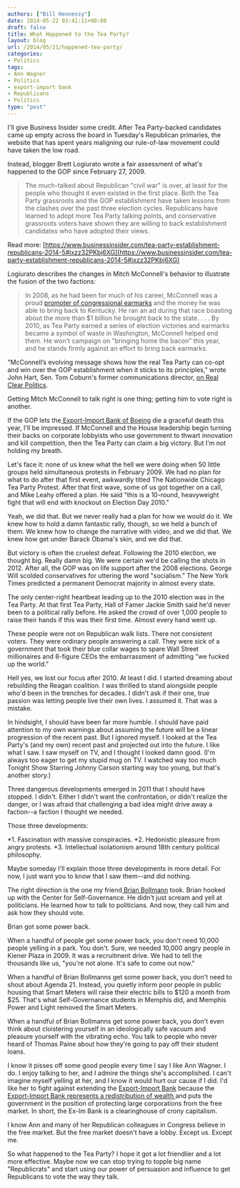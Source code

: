 ```yaml
---
authors: ["Bill Hennessy"]
date: 2014-05-22 03:41:11+00:00
draft: false
title: What Happened to the Tea Party?
layout: blog
url: /2014/05/21/happened-tea-party/
categories:
- Politics
tags:
- Ann Wagner
- Politics
- export-import bank
- Republicans
- Politics
type: "post"
---
```


I'll give Business Insider some credit. After Tea Party-backed candidates came up empty across the board in Tuesday's Republican primaries, the website that has spent years maligning our rule-of-law movement could have taken the low road.

Instead, blogger Brett Logiurato wrote a fair assessment of what's happened to the GOP since February 27, 2009.



> The much-talked about Republican "civil war" is over, at least for the people who thought it even existed in the first place. Both the Tea Party grassroots and the GOP establishment have taken lessons from the clashes over the past three election cycles. Republicans have learned to adopt more Tea Party talking points, and conservative grassroots voters have shown they are willing to back establishment candidates who have adopted their views.

Read more: [https://www.businessinsider.com/tea-party-establishment-republicans-2014-5#ixzz32PKbj6XG](https://www.businessinsider.com/tea-party-establishment-republicans-2014-5#ixzz32PKbj6XG)



Logiurato describes the changes in Mitch McConnell's behavior to illustrate the fusion of the two factions:



> In 2008, as he had been for much of his career, McConnell was a proud [promoter of congressional earmarks](https://www.nytimes.com/2008/10/23/us/politics/23mcconnell.html?pagewanted=all) and the money he was able to bring back to Kentucky. He ran an ad during that race boasting about the more than $1 billion he brought back to the state.
. . .
By 2010, as Tea Party earned a series of election victories and earmarks became a symbol of waste in Washington, McConnell helped end them. He won't campaign on "bringing home the bacon" this year, and he stands firmly against an effort to bring back earmarks.



"McConnell’s evolving message shows how the real Tea Party can co-opt and win over the GOP establishment when it sticks to its principles," wrote John Hart, Sen. Tom Coburn's former communications director, [on Real Clear Politics](https://www.realclearpolitics.com/articles/2014/05/21/what_the_media_miss_about_the_tea_party_movement_122699.html).



Getting Mitch McConnell to talk right is one thing; getting him to vote right is another. 

If the GOP lets the[ Export-Import Bank of Boeing](https://hennessysview.com/2014/04/19/jonah-goldberg-perfectly-defines-gop-establishment/) die a graceful death this year, I'll be impressed. If McConnell and the House leadership begin turning their backs on corporate lobbyists who use government to thwart innovation and kill competition, then the Tea Party can claim a big victory. But I'm not holding my breath.

Let's face it: none of us knew what the hell we were doing when 50 little groups held simultaneous protests in February 2009. We had no plan for what to do after that first event, awkwardly titled The Nationwide Chicago Tea Party Protest. After that first wave, some of us got together on a call, and Mike Leahy offered a plan. He said "this is a 10-round, heavyweight fight that will end with knockout on Election Day 2010."

Yeah, we did that. But we never really had a plan for how we would do it. We knew how to hold a damn fantastic rally, though, so we held a bunch of them. We knew how to change the narrative with video, and we did that. We knew how get under Barack Obama's skin, and we did that.

But victory is often the cruelest defeat. Following the 2010 election, we thought big. Really damn big. We were certain we'd be calling the shots in 2012. After all, the GOP was on life support after the 2008 elections. George Will scolded conservatives for uttering the word "socialism." The New York Times predicted a permanent Democrat majority in almost every state.

The only center-right heartbeat leading up to the 2010 election was in the Tea Party. At that first Tea Party, Hall of Famer Jackie Smith said he'd never been to a political rally before. He asked the crowd of over 1,000 people to raise their hands if this was their first time. Almost every hand went up.

These people were not on Republican walk lists. There not consistent voters. They were ordinary people answering a call. They were sick of a government that took their blue collar wages to spare Wall Street millionaires and 8-figure CEOs the embarrassment of admitting "we fucked up the world."

Hell yes, we lost our focus after 2010. At least I did. I started dreaming about rebuilding the Reagan coalition. I was thrilled to stand alongside people who'd been in the trenches for decades. I didn't ask if their one, true passion was letting people live their own lives. I assumed it. That was a mistake.

In hindsight, I should have been far more humble. I should have paid attention to my own warnings about assuming the future will be a linear progression of the recent past. But I ignored myself. I looked at the Tea Party's (and my own) recent past and projected out into the future. I like what I saw. I saw myself on TV, and I thought I looked damn good. (I'm always too eager to get my stupid mug on TV. I watched way too much Tonight Show Starring Johnny Carson starting way too young, but that's another story.)

Three dangerous developments emerged in 2011 that I should have stopped. I didn't. Either I didn't want the confrontation, or didn't realize the danger, or I was afraid that challenging a bad idea might drive away a faction--a faction I thought we needed.

Those three developments:




*1. Fascination with massive conspiracies.
*2. Hedonistic pleasure from angry protests.
*3. Intellectual isolationism around 18th century political philosophy.


Maybe someday I'll explain those three developments in more detail. For now, I just want you to know that I saw them--and did nothing.

The right direction is the one my friend[ Brian Bollmann](https://rockinconservative.com/) took. Brian hooked up with the Center for Self-Governance. He didn't just scream and yell at politicians. He learned how to talk to politicians. And now, they call him and ask how they should vote.

Brian got some power back.

When a handful of people get some power back, you don't need 10,000 people yelling in a park. You don't. Sure, we needed 10,000 angry people in Kiener Plaza in 2009. It was a recruitment drive. We had to tell the thousands like us, "you're not alone. It's safe to come out now."

When a handful of Brian Bollmanns get some power back, you don't need to shout about Agenda 21. Instead, you quietly inform poor people in public housing that Smart Meters will raise their electric bills to $120 a month from $25. That's what Self-Governance students in Memphis did, and Memphis Power and Light removed the Smart Meters.

When a handful of Brian Bollmanns get some power back, you don't even think about cloistering yourself in an ideologically safe vacuum and pleasure yourself with the vibrating echo. You talk to people who never heard of Thomas Paine about how they're going to pay off their student loans.

I know it pisses off some good people every time I say I like Ann Wagner. I do. I enjoy talking to her, and I admire the things she's accomplished. I can't imagine myself yelling at her, and I know it would hurt our cause if I did. I'd like her to fight against extending the [Export-Import Bank](https://hennessysview.com/2014/05/19/politics-linked-stock-market/) because the [Export-Import Bank represents a redistribution of wealth ](https://heritageaction.com/2014/05/export-import-bank-twitter-account-smallbiz-153-boeing-1/)and puts the government in the position of protecting large corporations from the free market. In short, the Ex-Im Bank is a clearinghouse of crony capitalism.

I know Ann and many of her Republican colleagues in Congress believe in the free market. But the free market doesn't have a lobby. Except us. Except me.

So what happened to the Tea Party? I hope it got a lot friendlier and a lot more effective. Maybe now we can stop trying to topple big name "Republicrats" and start using our power of persuasion and influence to get Republicans to vote the way they talk.


